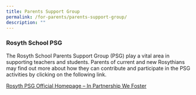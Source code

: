 ```yaml
---
title: Parents Support Group
permalink: /for-parents/parents-support-group/
description: ""
---
```

### Rosyth School PSG

The Rosyth School Parents Support Group (PSG) play a vital area in supporting teachers and students. Parents of current and new Rosythians may find out more about how they can contribute and participate in the PSG activities by clicking on the following link.

[Rosyth PSG Official Homepage – In Partnership We Foster](http://rosythpsg.com/)